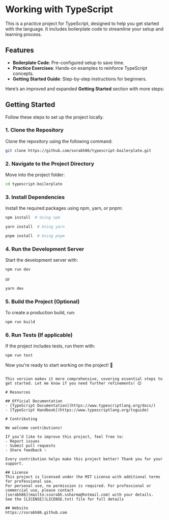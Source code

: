 # Working with TypeScript

This is a practice project for TypeScript, designed to help you get started with the language. It includes boilerplate code to streamline your setup and learning process.

## Features
- **Boilerplate Code**: Pre-configured setup to save time.
- **Practice Exercises**: Hands-on examples to reinforce TypeScript concepts.
- **Getting Started Guide**: Step-by-step instructions for beginners.

Here’s an improved and expanded **Getting Started** section with more steps:  

## Getting Started  

Follow these steps to set up the project locally.  

### 1. Clone the Repository  
Clone the repository using the following command:  

```bash
git clone https://github.com/sorabh86/typescript-boilerplate.git
```  

### 2. Navigate to the Project Directory  
Move into the project folder:  

```bash
cd typescript-boilerplate
```  

### 3. Install Dependencies  
Install the required packages using npm, yarn, or pnpm:  

```bash
npm install  # Using npm

yarn install  # Using yarn

pnpm install  # Using pnpm
```  

### 4. Run the Development Server  
Start the development server with:  

```bash
npm run dev
```  

or  

```bash
yarn dev
```  

### 5. Build the Project (Optional)  
To create a production build, run:  

```bash
npm run build
```  

### 6. Run Tests (If applicable)  
If the project includes tests, run them with:  

```bash
npm run test
```  

Now you're ready to start working on the project! 🚀  
```

This version makes it more comprehensive, covering essential steps to get started. Let me know if you need further refinements! 😊

# Resources  

## Official Documentation  
- [TypeScript Documentation](https://www.typescriptlang.org/docs/)  
- [TypeScript Handbook](https://www.typescriptlang.org/tsguide)  

# Contributing  

We welcome contributions!

If you’d like to improve this project, feel free to:  
- Report issues
- Submit pull requests  
- Share feedback 💡

Every contribution helps make this project better! Thank you for your support.

## License
This project is licensed under the MIT License with additional terms for professional use.  
For personal use, no permission is required. For professional or commercial use, please contact  
[sorabh86](mailto:ssorabh.ssharma@hotmail.com) with your details.  
See the [LICENSE](LICENSE.txt) file for full details

## Website
https://sorabh86.github.com